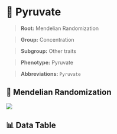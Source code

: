 # 🧪 Pyruvate

> **Root:** Mendelian Randomization

> **Group:** Concentration  

> **Subgroup:** Other traits

> **Phenotype:** Pyruvate  

> **Abbreviations:** `Pyruvate`

## 🧬 Mendelian Randomization  

<img src="/MR/Figures/Inverse/Pyruvate.png"/>


## 📊 Data Table


<CsvTableMRI src="/public/MR/Data/Inverse/Pyruvate.csv"/>
